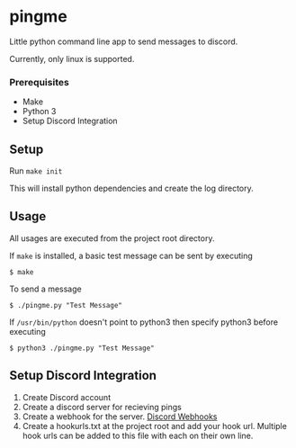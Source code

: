 # pingme
Little python command line app to send messages to discord.

Currently, only linux is supported.

### Prerequisites
* Make
* Python 3
* Setup Discord Integration

## Setup
Run `make init`

This will install python dependencies and create the log directory.

## Usage
All usages are executed from the project root directory.

If `make` is installed, a basic test message can be sent by executing
    
    $ make

To send a message

    $ ./pingme.py "Test Message"

If `/usr/bin/python` doesn't point to python3 then specify python3 before
executing

    $ python3 ./pingme.py "Test Message"

## Setup Discord Integration
1. Create Discord account
2. Create a discord server for recieving pings
3. Create a webhook for the server. 
[Discord Webhooks](https://support.discord.com/hc/en-us/articles/360045093012a)
4. Create a hookurls.txt at the project root and add your hook url.
Multiple hook urls can be added to this file with each on their own line.



